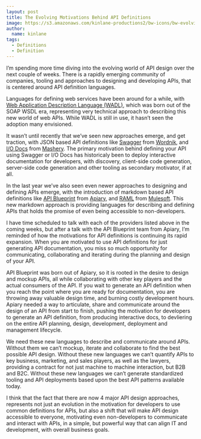 ```yaml
---
layout: post
title: The Evolving Motivations Behind API Definitions
image: https://s3.amazonaws.com/kinlane-productions2/bw-icons/bw-evolving.png
author:
  name: kinlane
tags:
  - Definitions
  - Definition
---
```

I’m spending more time diving into the evolving world of API design over the next couple of weeks. There is a rapidly emerging community of companies, tooling and approaches to designing and developing APIs, that is centered around API definition languages.

Languages for defining web services have been around for a while, with [Web Application Description Language (WADL)](http://en.wikipedia.org/wiki/Web_Application_Description_Language), which was born out of the SOAP WSDL era, representing very technical approach to describing this new world of web APIs. While WADL is still in use, it hasn’t seen the adoption many envisioned.

It wasn’t until recently that we’ve seen new approaches emerge, and get traction, with JSON based API definitions like [Swagger](https://developers.helloreverb.com/swagger/) from [Wordnik](https://www.wordnik.com/), and [I/O Docs](http://www.mashery.com/product/io-docs) from [Mashery](http://www.mashery.com/). The primary motivation behind defining your API using Swagger or I/O Docs has historicaly been to deploy interactive documentation for developers, with discovery, client-side code generation, server-side code generation and other tooling as secondary motivator, if at all.

In the last year we’ve also seen even newer approaches to designing and defining APIs emerge, with the introduction of markdown based API definitions like [API Blueprint](http://apiblueprint.org/) from [Apiary](http://apiary.io/), and [RAML](http://raml.org/) from [Mulesoft](http://www.mulesoft.com/). This new markdown approach is providing languages for describing and defining APIs that holds the promise of even being accessible to non-developers.

I have time scheduled to talk with each of the providers listed above in the coming weeks, but after a talk with the API Blueprint team from Apiary, I’m reminded of how the motivations for API definitions is continuing its rapid expansion. When you are motivated to use API definitions for just generating API documentation, you miss so much opportunity for communicating, collaborating and iterating during the planning and design of your API.

API Blueprint was born out of Apiary, so it is rooted in the desire to design and mockup APIs, all while collaborating with other key players and the actual consumers of the API. If you wait to generate an API definition when you reach the point where you are ready for documentation, you are throwing away valuable design time, and burning costly development hours. Apiary needed a way to articulate, share and communicate around the design of an API from start to finish, pushing the motivation for developers to generate an API definition, from producing interactive docs, to devliering on the entire API planning, design, development, deployment and management lifecycle.

We need these new languages to describe and communicate around APIs. Without them we can’t mockup, iterate and collaborate to find the best possible API design. Without these new languages we can’t quantify APIs to key business, marketing, and sales players, as well as the lawyers, providing a contract for not just machine to machine interaction, but B2B and B2C. Without these new languages we can’t generate standardized tooling and API deployments based upon the best API patterns available today.

I think that the fact that there are now 4 major API design approaches, represents not just an evolution in the motivation for developers to use common definitions for APIs, but also a shift that will make API design accessible to everyone, motivating even non-developers to communicate and interact with APIs, in a simple, but powerful way that can align IT and development, with overall business goals.